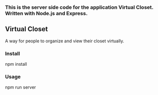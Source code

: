
### This is the server side code for the application Virtual Closet. Written with Node.js and Express.

## Virtual Closet 
A way for people to organize and view their closet virtually.

### Install
npm install
### Usage
npm run server
